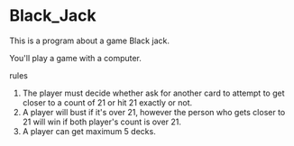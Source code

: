 # Black_Jack

This is a program about a game Black jack.

You'll play a game with a computer.

rules
1. The player must decide whether ask for another card to attempt to get closer to a count of 21 or hit 21 exactly or not.
2. A player will bust if it's over 21, however the person who gets closer to 21 will win if both player's count is over 21.
3. A player can get maximum 5 decks.
